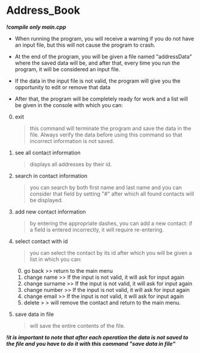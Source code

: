 # Address_Book

***!compile only main.cpp***

+ When running the program, you will receive a warning if you do not have an input file, but this will not cause the program to crash.
  
+ At the end of the program, you will be given a file named "addressData" where the saved data will be,
and after that, every time you run the program, it will be considered an input file.

+ If the data in the input file is not valid, the program will give you the opportunity to edit or remove that data

+ After that, the program will be completely ready for work and a list will be given in the console with which you can:

0. exit
      > this command will terminate the program and save the data in the file. Always verify the 
       data before using this command so that incorrect information is not saved.
      
1. see all contact information
      > displays all addresses by their id.
        
2. search in contact information
      > you can search by both first name and last name and you can consider that field 
      > by setting "#" after which all found contacts will be displayed.
       
3. add new contact information
      > by entering the appropriate dashes, you can add a new contact: if a field is entered incorrectly, it will require re-entering.
    
     
4. select contact with id
      > you can select the contact by its id after which you will be given a list in which you can:
      
     0. go back
            >> return to the main menu
     1. change name
            >> If the input is not valid, it will ask for input again
     2. change surname
            >> If the input is not valid, it will ask for input again
     3. change number
            >> If the input is not valid, it will ask for input again
     4. change email
            >> If the input is not valid, it will ask for input again
     5. delete
            > > will remove the contact and return to the main menu.

5. save data in file
     > will save the entire contents of the file. 

  ***!it is important to note that after each operation the data is not saved to the file and you have to do it with this command "save data in file"***
